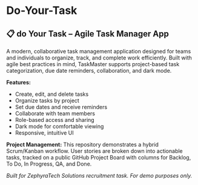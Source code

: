 # Do-Your-Task



## 📋 do Your Task – Agile Task Manager App

A modern, collaborative task management application designed for teams and individuals to organize, track, and complete work efficiently. Built with agile best practices in mind, TaskMaster supports project-based task categorization, due date reminders, collaboration, and dark mode.

**Features:**
- Create, edit, and delete tasks
- Organize tasks by project
- Set due dates and receive reminders
- Collaborate with team members
- Role-based access and sharing
- Dark mode for comfortable viewing
- Responsive, intuitive UI

**Project Management:**
This repository demonstrates a hybrid Scrum/Kanban workflow. User stories are broken down into actionable tasks, tracked on a public GitHub Project Board with columns for Backlog, To Do, In Progress, QA, and Done.



_Built for ZephyraTech Solutions recruitment task. For demo purposes only._



